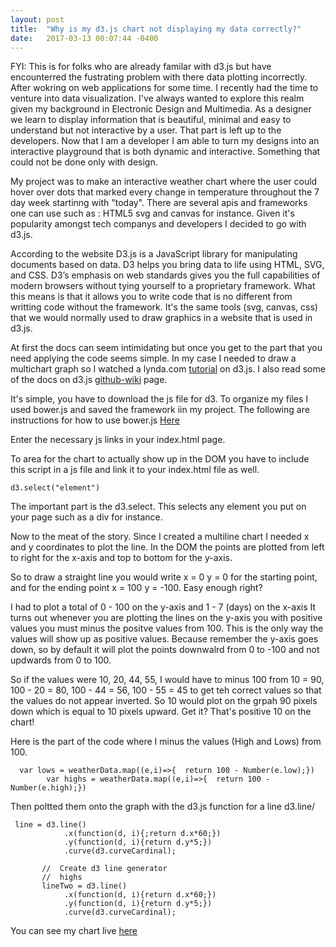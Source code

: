 ```yaml
---
layout: post
title:  "Why is my d3.js chart not displaying my data correctly?"
date:   2017-03-13 00:07:44 -0400
---
```


FYI: This is for folks who are already familar with d3.js but have encounterred the fustrating problem with there data plotting incorrectly. 
After wokring on web applications for some time. I recently had the time to venture into data visualization. I've always wanted to explore this realm given my background in Electronic Design and Multimedia. As a designer we learn to display information that is beautiful, minimal and easy to understand but not interactive by a user. That part is left up to the developers. Now that I am a developer I am able to turn my designs into an interactive playground that is both dynamic and interactive. Something that could not be done only with design. 

My project was to make an interactive weather chart where the user could hover over dots that marked every change in temperature throughout the 7 day week startinng with "today". There are several apis and frameworks one can use such as : HTML5 svg and canvas for instance. Given it's popularity amongst tech companys and developers I decided to go with d3.js.

According to the website D3.js is a JavaScript library for manipulating documents based on data. D3 helps you bring data to life using HTML, SVG, and CSS. D3’s emphasis on web standards gives you the full capabilities of modern browsers without tying yourself to a proprietary framework. What this means is that it allows you to write code that is no different from writting code without the framework. It's the same tools (svg, canvas, css) that we would normally used to draw graphics in a website that is used in d3.js.

At first the docs can seem intimidating but once you get to the part that you need applying the code seems simple. In my case I needed to draw a multichart graph so I watched a lynda.com [tutorial](https://www.lynda.com/D3js-tutorials/Data-Visualization-D3js/162449-2.html/) on d3.js. I also read some of the docs on d3.js [github-wiki](https://github.com/d3/d3/wiki) page. 

It's simple, you have to download the js file for d3. To organize my files I used bower.js and saved the framework iin my project. The following are instructions for how to use bower.js [Here](https://github.com/bower/bower)

Enter the necessary js links in your index.html page.

To area for the chart to actually show up in the DOM you have to include this script in a js file and link it to your index.html file as well. 

```
d3.select("element")
```

The important part is the d3.select. This selects any element you put on your page such as a div for instance. 

Now to the meat of the story. Since I created a multiline chart I needed x and y coordinates to plot the line. 
In the DOM the points are plotted from left to right for the x-axis and top to bottom for the y-axis.

So to draw a straight line you would write x = 0 y = 0 for the starting point, and for the ending point x = 100 y = -100. 
Easy enough right?

I had to plot a total of 0 - 100 on the y-axis and 1 - 7 (days) on the x-axis
It turns out whenever you are plotting the lines on the y-axis you with positive values you must minus the positve values from 100. This is the only way  the values will show up as positive values. Because remember the y-axis goes down, so by default it will plot the points downwalrd from 0 to -100 and not updwards from 0 to 100. 

So if the values were 10, 20, 44, 55, I would have to minus 100 from 10 = 90, 100 - 20 = 80, 100 - 44 = 56, 100 - 55 = 45 to get teh correct values so that the values do not appear inverted. So 10 would plot on the grpah 90 pixels down which is equal to 10 pixels upward. Get it? That's positive 10 on the chart!

Here is the part of the code where I minus the values (High and Lows) from 100.

```
  var lows = weatherData.map((e,i)=>{  return 100 - Number(e.low);})
        var highs = weatherData.map((e,i)=>{  return 100 - Number(e.high);})
```

Then poltted them onto the graph with the d3.js function for a line d3.line/

```
 line = d3.line()
            .x(function(d, i){;return d.x*60;})
            .y(function(d, i){return d.y*5;})
            .curve(d3.curveCardinal);

       //  Create d3 line generator
       //  highs
       lineTwo = d3.line()
            .x(function(d, i){return d.x*60;})
            .y(function(d, i){return d.y*5;})
            .curve(d3.curveCardinal);
```

You can see my chart live [here](https://rocky-garden-18908.herokuapp.com/)



